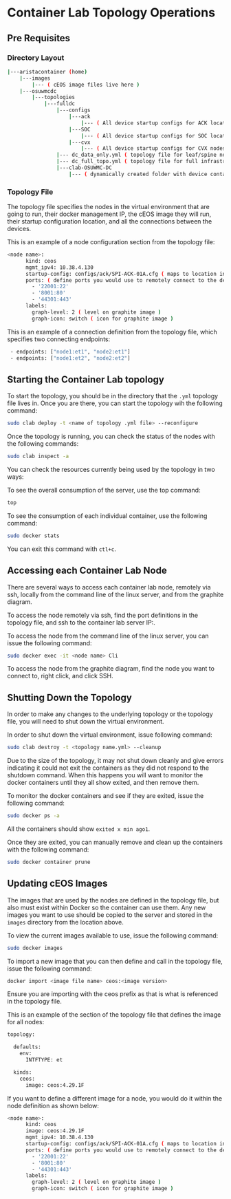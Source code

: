# Container Lab Topology Operations 

## Pre Requisites

### Directory Layout

```bash
|---aristacontainer (home)    
    |---images
        |--- ( cEOS image files live here )
    |---osuwmcdc
        |---topologies
            |---fulldc
                |---configs
                    |---ack
                        |--- ( All device startup configs for ACK location live here )
                    |---SOC
                        |--- ( All device startup configs for SOC location live here )
                    |---cvx
                        |--- ( All device startup configs for CVX nodes live here )
                |--- dc_data_only.yml ( topology file for leaf/spine nodes not including OOB network )
                |--- dc_full_topo.yml ( topology file for full infrastructure )
                |---clab-OSUWMC-DC
                    |--- ( dynamically created folder with device container data / running configs / etc )
```

### Topology File

The topology file specifies the nodes in the virtual environment that are going to run, their docker management IP, the cEOS image they will run, their startup configuration location, and all the connections between the devices.

This is an example of a node configuration section from the topology file:

```bash
<node name>:
      kind: ceos 
      mgmt_ipv4: 10.38.4.130
      startup-config: configs/ack/SPI-ACK-01A.cfg ( maps to location in directory structure )
      ports: ( define ports you would use to remotely connect to the device )
        - '22001:22'
        - '8001:80'
        - '44301:443'
      labels:
        graph-level: 2 ( level on graphite image )
        graph-icon: switch ( icon for graphite image )
```

This is an example of a connection definition from the topology file, which specifies two connecting endpoints:

```bash
 - endpoints: ["node1:et1", "node2:et1"]
 - endpoints: ["node1:et2", "node2:et2"]
```

## Starting the Container Lab topology

To start the topology, you should be in the directory that the `.yml` topology file lives in.  Once you are there, you can start the topology wih the following command:

```bash
sudo clab deploy -t <name of topology .yml file> --reconfigure
```

Once the topology is running, you can check the status of the nodes with the following commands:

```bash
sudo clab inspect -a
```

You can check the resources currently being used by the topology in two ways:

To see the overall consumption of the server, use the top command:

```bash
top
```

To see the consumption of each individual container, use the following command:

```bash
sudo docker stats
```

You can exit this command with `ctl+c`.

## Accessing each Container Lab Node

There are several ways to access each container lab node, remotely via ssh, locally from the command line of the linux server, and from the graphite diagram.

To access the node remotely via ssh, find the port definitions in the topology file, and ssh to the container lab server IP:<port defined>.

To access the node from the command line of the linux server, you can issue the following command:

```bash
sudo docker exec -it <node name> Cli
```

To access the node from the graphite diagram, find the node you want to connect to, right click, and click SSH.


## Shutting Down the Topology

In order to make any changes to the underlying topology or the topology file, you will need to shut down the virtual environment.  

In order to shut down the virtual environment, issue following command:

```bash
sudo clab destroy -t <topology name.yml> --cleanup
```

Due to the size of the topology, it may not shut down cleanly and give errors indicating it could not exit the containers as they did not respond to the shutdown command.  When this happens you will want to monitor the docker containers until they all show exited, and then remove them.

To monitor the docker containers and see if they are exited, issue the following command:

```bash
sudo docker ps -a
```

All the containers should show `exited x min ago1`.

Once they are exited, you can manually remove and clean up the containers with the following command:

```bash
sudo docker container prune
```

## Updating cEOS Images

The images that are used by the nodes are defined in the topology file, but also must exist within Docker so the container can use them.  Any new images you want to use should be copied to the server and stored in the `images` directory from the location above.

To view the current images available to use, issue the following command:

```bash
sudo docker images
```

To import a new image that you can then define and call in the topology file, issue the following command:

```bash
docker import <image file name> ceos:<image version>
```

Ensure you are importing with the ceos prefix as that is what is referenced in the topology file.

This is an example of the section of the topology file that defines the image for all nodes:

```bash
topology:

  defaults:
    env:
      INTFTYPE: et

  kinds:
    ceos:
      image: ceos:4.29.1F
```

If you want to define a different image for a node, you would do it within the node definition as shown below:

```bash
<node name>:
      kind: ceos
      image: ceos:4.29.1F
      mgmt_ipv4: 10.38.4.130
      startup-config: configs/ack/SPI-ACK-01A.cfg ( maps to location in directory structure )
      ports: ( define ports you would use to remotely connect to the device )
        - '22001:22'
        - '8001:80'
        - '44301:443'
      labels:
        graph-level: 2 ( level on graphite image )
        graph-icon: switch ( icon for graphite image )
```
